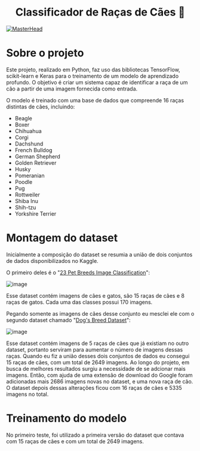 <h1 align="center">Classificador de Raças de Cães 🐶</h1>

[![MasterHead](https://www.racoesreis.com.br/wordpress/wp-content/uploads/imagem_do_post-105.jpg)]()

# Sobre o projeto
Este projeto, realizado em Python, faz uso das bibliotecas TensorFlow, scikit-learn e Keras para o treinamento de um modelo de aprendizado profundo.
O objetivo é criar um sistema capaz de identificar a raça de um cão a partir de uma imagem fornecida como entrada.

O modelo é treinado com uma base de dados que compreende 16 raças distintas de cães, incluindo:
- Beagle
- Boxer
- Chihuahua
- Corgi
- Dachshund
- French Bulldog
- German Shepherd
- Golden Retriever
- Husky
- Pomeranian
- Poodle
- Pug
- Rottweiler
- Shiba Inu
- Shih-tzu
- Yorkshire Terrier

# Montagem do dataset
Inicialmente a composição do dataset se resumia a união de dois conjuntos de dados disponibilizados no Kaggle.

O primeiro deles é o "[23 Pet Breeds Image Classification](https://www.kaggle.com/datasets/aseemdandgaval/23-pet-breeds-image-classification)":

![image](https://github.com/VitorEduardoLimaKenor/Dog-Breeds-Classifier/assets/139798373/a915908a-e59f-4f47-891c-26f918077090)

Esse dataset contém imagens de cães e gatos, são 15 raças de cães e 8 raças de gatos. Cada uma das classes possui 170 imagens.

Pegando somente as imagens de cães desse conjunto eu mesclei ele com o segundo dataset chamado "[Dog's Breed Dataset](https://www.kaggle.com/datasets/yapwh1208/dogs-breed-dataset)": 

![image](https://github.com/VitorEduardoLimaKenor/Dog-Breeds-Classifier/assets/139798373/94d92606-38a5-405e-b6be-79eacc93b5f5)

Esse dataset contém imagens de 5 raças de cães que já existiam no outro dataset, portanto serviram para aumentar o número de imagens dessas raças.
Quando eu fiz a união desses dois conjuntos de dados eu consegui 15 raças de cães, com um total de 2649 imagens. Ao longo do projeto, em busca de melhores resultados
surgiu a necessidade de se adcionar mais imagens. Então, com ajuda de uma extensão de download do Google foram adicionadas mais 2686 imagens novas no dataset, e uma nova raça de cão.
O dataset depois dessas alterações ficou com 16 raças de cães e 5335 imagens no total.

# Treinamento do modelo 
No primeiro teste, foi utilizado a primeira versão do dataset que contava com 15 raças de cães e com um total de 2649 imagens.

